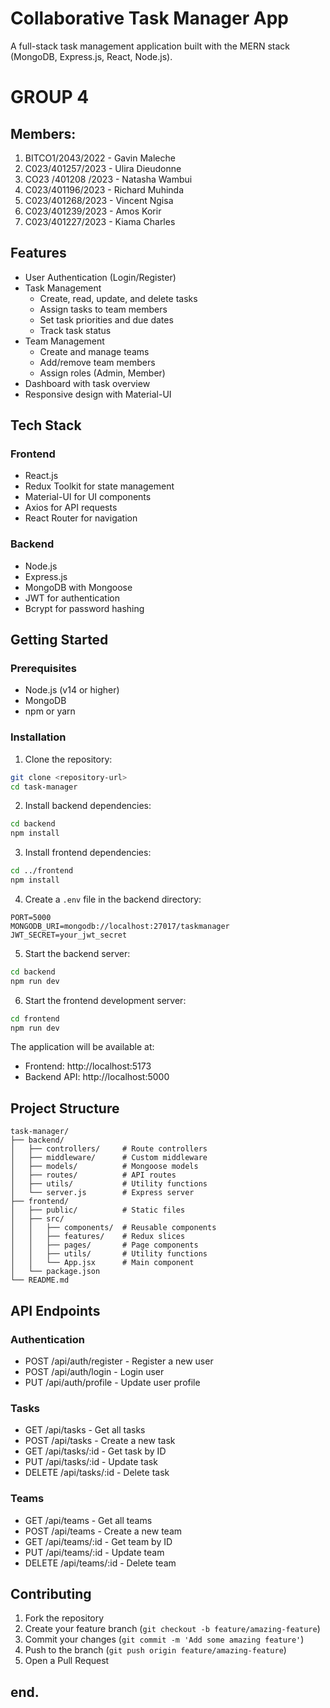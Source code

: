 # Collaborative Task Manager App

A full-stack task management application built with the MERN stack (MongoDB, Express.js, React, Node.js).

# GROUP 4

## Members:

1. BITCO1/2043/2022 - Gavin Maleche 
2. C023/401257/2023 - Ulira Dieudonne 
3. CO23 /401208 /2023 - Natasha Wambui 
4. C023/401196/2023 - Richard Muhinda               
5. C023/401268/2023 - Vincent Ngisa
6. C023/401239/2023 - Amos Korir 
7. C023/401227/2023 - Kiama Charles


## Features

- User Authentication (Login/Register)
- Task Management
  - Create, read, update, and delete tasks
  - Assign tasks to team members
  - Set task priorities and due dates
  - Track task status
- Team Management
  - Create and manage teams
  - Add/remove team members
  - Assign roles (Admin, Member)
- Dashboard with task overview
- Responsive design with Material-UI

## Tech Stack

### Frontend
- React.js
- Redux Toolkit for state management
- Material-UI for UI components
- Axios for API requests
- React Router for navigation

### Backend
- Node.js
- Express.js
- MongoDB with Mongoose
- JWT for authentication
- Bcrypt for password hashing

## Getting Started

### Prerequisites
- Node.js (v14 or higher)
- MongoDB
- npm or yarn

### Installation

1. Clone the repository:
```bash
git clone <repository-url>
cd task-manager
```

2. Install backend dependencies:
```bash
cd backend
npm install
```

3. Install frontend dependencies:
```bash
cd ../frontend
npm install
```

4. Create a `.env` file in the backend directory:
```env
PORT=5000
MONGODB_URI=mongodb://localhost:27017/taskmanager
JWT_SECRET=your_jwt_secret
```

5. Start the backend server:
```bash
cd backend
npm run dev
```

6. Start the frontend development server:
```bash
cd frontend
npm run dev
```

The application will be available at:
- Frontend: http://localhost:5173
- Backend API: http://localhost:5000

## Project Structure

```
task-manager/
├── backend/
│   ├── controllers/     # Route controllers
│   ├── middleware/      # Custom middleware
│   ├── models/          # Mongoose models
│   ├── routes/          # API routes
│   ├── utils/           # Utility functions
│   └── server.js        # Express server
├── frontend/
│   ├── public/          # Static files
│   ├── src/
│   │   ├── components/  # Reusable components
│   │   ├── features/    # Redux slices
│   │   ├── pages/       # Page components
│   │   ├── utils/       # Utility functions
│   │   └── App.jsx      # Main component
│   └── package.json
└── README.md
```

## API Endpoints

### Authentication
- POST /api/auth/register - Register a new user
- POST /api/auth/login - Login user
- PUT /api/auth/profile - Update user profile

### Tasks
- GET /api/tasks - Get all tasks
- POST /api/tasks - Create a new task
- GET /api/tasks/:id - Get task by ID
- PUT /api/tasks/:id - Update task
- DELETE /api/tasks/:id - Delete task

### Teams
- GET /api/teams - Get all teams
- POST /api/teams - Create a new team
- GET /api/teams/:id - Get team by ID
- PUT /api/teams/:id - Update team
- DELETE /api/teams/:id - Delete team

## Contributing

1. Fork the repository
2. Create your feature branch (`git checkout -b feature/amazing-feature`)
3. Commit your changes (`git commit -m 'Add some amazing feature'`)
4. Push to the branch (`git push origin feature/amazing-feature`)
5. Open a Pull Request

## end.

